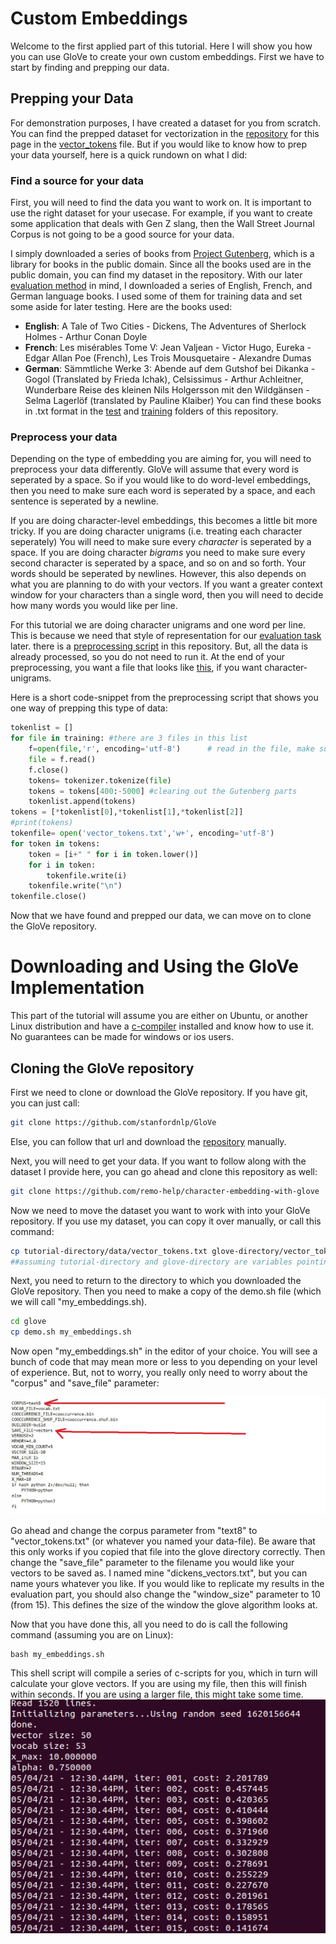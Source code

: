 # Custom Embeddings

Welcome to the first applied part of this tutorial. Here I will show you how you can use GloVe to create your own custom embeddings. First we have to start by finding and prepping our data.

## Prepping your Data

For demonstration purposes, I have created a dataset for you from scratch. You can find the prepped dataset for vectorization in the [repository](https://github.com/remo-help/character-embedding-with-glove) for this page in the [vector_tokens](/data/vector_tokens.txt) file. But if you would like to know how to prep your data yourself, here is a quick rundown on what I did:

### Find a source for your data
First, you will need to find the data you want to work on. It is important to use the right dataset for your usecase. For example, if you want to create some application that deals with Gen Z slang, then the Wall Street Journal Corpus is not going to be a good source for your data.

I simply downloaded a series of books from [Project Gutenberg](https://www.gutenberg.org/), which is a library for books in the public domain. Since all the books used are in the public domain, you can find my dataset in the repository. With our later [evaluation method](glove_classifier.md) in mind, I downloaded a series of English, French, and German language books. I used some of them for training data and set some aside for later testing. Here are the books used:
- **English**: A Tale of Two Cities - Dickens, The Adventures of Sherlock Holmes - Arthur Conan Doyle
- **French**: Les misérables Tome V: Jean Valjean - Victor Hugo, Eureka - Edgar Allan Poe (French), Les Trois Mousquetaire - Alexandre Dumas
- **German**: Sämmtliche Werke 3: Abende auf dem Gutshof bei Dikanka - Gogol (Translated by Frieda Ichak), Celsissimus - Arthur Achleitner, Wunderbare Reise des kleinen Nils Holgersson mit den Wildgänsen - Selma Lagerlöf (translated by Pauline Klaiber)
You can find these books in .txt format in the [test](/test/) and [training](/training/) folders of this repository.

### Preprocess your data
Depending on the type of embedding you are aiming for, you will need to preprocess your data differently. GloVe will assume that every word is seperated by a space. So if you would like to do word-level embeddings, then you need to make sure each word is seperated by a space, and each sentence is seperated by a newline.

If you are doing character-level embeddings, this becomes a little bit more tricky. If you are doing character unigrams (i.e. treating each character seperately) You will need to make sure every _character_ is seperated by a space. If you are doing character _bigrams_ you need to make sure every second character is seperated by a space, and so on and so forth. Your words should be seperated by newlines. However, this also depends on what you are planning to do with your vectors. If you want a greater context window for your characters than a single word, then you will need to decide how many words you would like per line.

For this tutorial we are doing character unigrams and one word per line. This is because we need that style of representation for our [evaluation task](glove_classifier.md) later. there is a [preprocessing script](dickens.py) in this repository. But, all the data is already processed, so you do not need to run it. At the end of your preprocessing, you want a file that looks like [this](/data/vector_tokens.txt), if you want character-unigrams.

Here is a short code-snippet from the preprocessing script that shows you one way of prepping this type of data:
```python
tokenlist = []
for file in training: #there are 3 files in this list
	f=open(file,'r', encoding='utf-8')      # read in the file, make sure to mark as utf8
	file = f.read()
	f.close()
	tokens= tokenizer.tokenize(file)
	tokens = tokens[400:-5000] #clearing out the Gutenberg parts
	tokenlist.append(tokens)
tokens = [*tokenlist[0],*tokenlist[1],*tokenlist[2]]
#print(tokens)
tokenfile= open('vector_tokens.txt','w+', encoding='utf-8')
for token in tokens:
	token = [i+" " for i in token.lower()]
	for i in token:
		tokenfile.write(i)
	tokenfile.write("\n")
tokenfile.close()
```
Now that we have found and prepped our data, we can move on to clone the GloVe repository.

# Downloading and Using the GloVe Implementation

This part of the tutorial will assume you are either on Ubuntu, or another Linux distribution and have a [c-compiler](https://gcc.gnu.org/) installed and know how to use it. No guarantees can be made for windows or ios users. 

## Cloning the GloVe repository

First we need to clone or download the GloVe repository. If you have git, you can just call:
```bash
git clone https://github.com/stanfordnlp/GloVe
```
Else, you can follow that url and download the [repository](https://github.com/stanfordnlp/GloVe) manually.

Next, you will need to get your data. If you want to follow along with the dataset I provide here, you can go ahead and clone this repository as well:
```bash
git clone https://github.com/remo-help/character-embedding-with-glove
```
Now we need to move the dataset you want to work with into your GloVe repository. If you use my dataset, you can copy it over manually, or call this command:

```bash
cp tutorial-directory/data/vector_tokens.txt glove-directory/vector_tokens.txt
##assuming tutorial-directory and glove-directory are variables pointing to those directories
```
Next, you need to return to the directory to which you downloaded the GloVe repository. Then you need to make a copy of the demo.sh file (which we will call "my_embeddings.sh).
```bash
cd glove
cp demo.sh my_embeddings.sh
```
Now open "my_embeddings.sh" in the editor of your choice. You will see a bunch of code that may mean more or less to you depending on your level of experience. But, not to worry, you really only need to worry about the "corpus" and "save_file" parameter:

![img](/images/demo.jpg)

Go ahead and change the corpus parameter from "text8" to "vector_tokens.txt" (or whatever you named your data-file). Be aware that this only works if you copied that file into the glove directory correctly. Then change the "save_file" parameter to the filename you would like your vectors to be saved as. I named mine "dickens_vectors.txt", but you can name yours whatever you like. If you would like to replicate my results in the evaluation part, you should also change the "window_size" parameter to 10 (from 15). This defines the size of the window the glove algorithm looks at.

Now that you have done this, all you need to do is call the following command (assuming you are on Linux):
```
bash my_embeddings.sh
```
This shell script will compile a series of c-scripts for you, which in turn will calculate your glove vectors. If you are using my file, then this will finish within seconds. If you are using a larger file, this might take some time.
![img](/images/glove.jpg)
